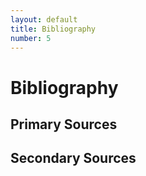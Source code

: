 ```yaml
---
layout: default
title: Bibliography
number: 5
---
```


# Bibliography

## Primary Sources



## Secondary Sources

